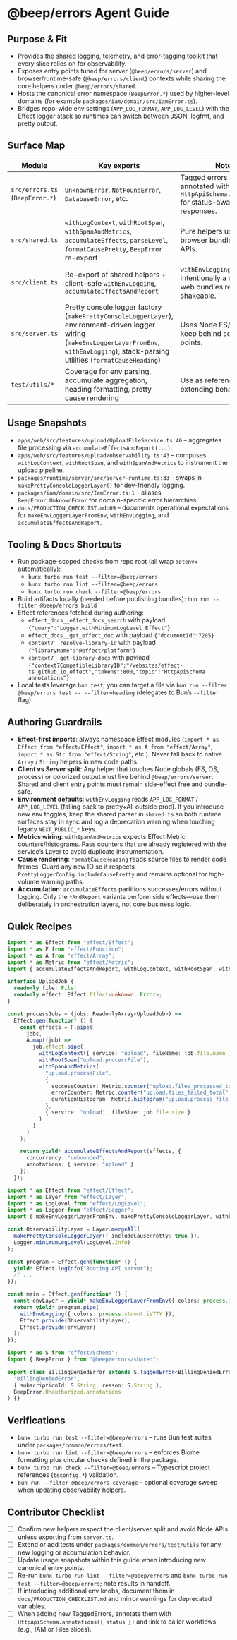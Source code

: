 # @beep/errors Agent Guide

## Purpose & Fit
- Provides the shared logging, telemetry, and error-tagging toolkit that every slice relies on for observability.
- Exposes entry points tuned for server (`@beep/errors/server`) and browser/runtime-safe (`@beep/errors/client`) contexts while sharing the core helpers under `@beep/errors/shared`.
- Hosts the canonical error namespace (`BeepError.*`) used by higher-level domains (for example `packages/iam/domain/src/IamError.ts`).
- Bridges repo-wide env settings (`APP_LOG_FORMAT`, `APP_LOG_LEVEL`) with the Effect logger stack so runtimes can switch between JSON, logfmt, and pretty output.

## Surface Map
| Module | Key exports | Notes |
| --- | --- | --- |
| `src/errors.ts` (`BeepError.*`) | `UnknownError`, `NotFoundError`, `DatabaseError`, etc. | Tagged errors pre-annotated with `HttpApiSchema.annotations` for status-aware RPC responses. |
| `src/shared.ts` | `withLogContext`, `withRootSpan`, `withSpanAndMetrics`, `accumulateEffects`, `parseLevel`, `formatCausePretty`, `BeepError` re-export | Pure helpers usable in browser bundles; no Node APIs. |
| `src/client.ts` | Re-export of shared helpers + client-safe `withEnvLogging`, `accumulateEffectsAndReport` | `withEnvLogging` is intentionally a no-op so web bundles remain tree-shakeable. |
| `src/server.ts` | Pretty console logger factory (`makePrettyConsoleLoggerLayer`), environment-driven logger wiring (`makeEnvLoggerLayerFromEnv`, `withEnvLogging`), stack-parsing utilities (`formatCauseHeading`) | Uses Node FS/OS APIs—keep behind server entry points. |
| `test/utils/*` | Coverage for env parsing, accumulate aggregation, heading formatting, pretty cause rendering | Use as references when extending behavior. |

## Usage Snapshots
- `apps/web/src/features/upload/UploadFileService.ts:46` – aggregates file processing via `accumulateEffectsAndReport(...)`.
- `apps/web/src/features/upload/observability.ts:43` – composes `withLogContext`, `withRootSpan`, and `withSpanAndMetrics` to instrument the upload pipeline.
- `packages/runtime/server/src/server-runtime.ts:33` – swaps in `makePrettyConsoleLoggerLayer()` for dev-friendly logging.
- `packages/iam/domain/src/IamError.ts:1` – aliases `BeepError.UnknownError` for domain-specific error hierarchies.
- `docs/PRODUCTION_CHECKLIST.md:69` – documents operational expectations for `makeEnvLoggerLayerFromEnv`, `withEnvLogging`, and `accumulateEffectsAndReport`.

## Tooling & Docs Shortcuts
- Run package-scoped checks from repo root (all wrap `dotenvx` automatically):
  - `bunx turbo run test --filter=@beep/errors`
  - `bunx turbo run lint --filter=@beep/errors`
  - `bunx turbo run check --filter=@beep/errors`
- Build artifacts locally (needed before publishing bundles): `bun run --filter @beep/errors build`
- Effect references fetched during authoring:
  - `effect_docs__effect_docs_search` with payload `{"query":"Logger.withMinimumLogLevel Effect"}`
  - `effect_docs__get_effect_doc` with payload `{"documentId":7205}`
  - `context7__resolve-library-id` with payload `{"libraryName":"@effect/platform"}`
  - `context7__get-library-docs` with payload `{"context7CompatibleLibraryID":"/websites/effect-ts_github_io_effect","tokens":800,"topic":"HttpApiSchema annotations"}`
- Local tests leverage `bun test`; you can target a file via `bun run --filter @beep/errors test -- --filter=heading` (delegates to Bun’s `--filter` flag).

## Authoring Guardrails
- **Effect-first imports**: always namespace Effect modules (`import * as Effect from "effect/Effect"`, `import * as A from "effect/Array"`, `import * as Str from "effect/String"`, etc.). Never fall back to native `Array` / `String` helpers in new code paths.
- **Client vs Server split**: Any helper that touches Node globals (FS, OS, process) or colorized output must live behind `@beep/errors/server`. Shared and client entry points must remain side-effect free and bundle-safe.
- **Environment defaults**: `withEnvLogging` reads `APP_LOG_FORMAT` / `APP_LOG_LEVEL` (falling back to pretty+All outside prod). If you introduce new env toggles, keep the shared parser in `shared.ts` so both runtime surfaces stay in sync and log a deprecation warning when touching legacy `NEXT_PUBLIC_*` keys.
- **Metrics wiring**: `withSpanAndMetrics` expects Effect Metric counters/histograms. Pass counters that are already registered with the service’s Layer to avoid duplicate instrumentation.
- **Cause rendering**: `formatCauseHeading` reads source files to render code frames. Guard any new IO so it respects `PrettyLoggerConfig.includeCausePretty` and remains optional for high-volume warning paths.
- **Accumulation**: `accumulateEffects` partitions successes/errors without logging. Only the `*AndReport` variants perform side effects—use them deliberately in orchestration layers, not core business logic.

## Quick Recipes
```ts
import * as Effect from "effect/Effect";
import * as F from "effect/Function";
import * as A from "effect/Array";
import * as Metric from "effect/Metric";
import { accumulateEffectsAndReport, withLogContext, withRootSpan, withSpanAndMetrics } from "@beep/errors/client";

interface UploadJob {
  readonly file: File;
  readonly effect: Effect.Effect<unknown, Error>;
}

const processJobs = (jobs: ReadonlyArray<UploadJob>) =>
  Effect.gen(function* () {
    const effects = F.pipe(
      jobs,
      A.map((job) =>
        job.effect.pipe(
          withLogContext({ service: "upload", fileName: job.file.name }),
          withRootSpan("upload.processFile"),
          withSpanAndMetrics(
            "upload.processFile",
            {
              successCounter: Metric.counter("upload.files_processed_total"),
              errorCounter: Metric.counter("upload.files_failed_total"),
              durationHistogram: Metric.histogram("upload.process_file_duration_ms")
            },
            { service: "upload", fileSize: job.file.size }
          )
        )
      )
    );

    return yield* accumulateEffectsAndReport(effects, {
      concurrency: "unbounded",
      annotations: { service: "upload" }
    });
  });
```

```ts
import * as Effect from "effect/Effect";
import * as Layer from "effect/Layer";
import * as LogLevel from "effect/LogLevel";
import * as Logger from "effect/Logger";
import { makeEnvLoggerLayerFromEnv, makePrettyConsoleLoggerLayer, withEnvLogging } from "@beep/errors/server";

const ObservabilityLayer = Layer.mergeAll(
  makePrettyConsoleLoggerLayer({ includeCausePretty: true }),
  Logger.minimumLogLevel(LogLevel.Info)
);

const program = Effect.gen(function* () {
  yield* Effect.logInfo("Booting API server");
  // ...
});

const main = Effect.gen(function* () {
  const envLayer = yield* makeEnvLoggerLayerFromEnv({ colors: process.stdout.isTTY });
  return yield* program.pipe(
    withEnvLogging({ colors: process.stdout.isTTY }),
    Effect.provide(ObservabilityLayer),
    Effect.provide(envLayer)
  );
});
```

```ts
import * as S from "effect/Schema";
import { BeepError } from "@beep/errors/shared";

export class BillingDeniedError extends S.TaggedError<BillingDeniedError>()(
  "BillingDeniedError",
  { subscriptionId: S.String, reason: S.String },
  BeepError.Unauthorized.annotations
) {}
```

## Verifications
- `bunx turbo run test --filter=@beep/errors` – runs Bun test suites under `packages/common/errors/test`.
- `bunx turbo run lint --filter=@beep/errors` – enforces Biome formatting plus circular checks defined in the package.
- `bunx turbo run check --filter=@beep/errors` – Typescript project references (`tsconfig.*`) validation.
- `bun run --filter @beep/errors coverage` – optional coverage sweep when updating observability helpers.

## Contributor Checklist
- [ ] Confirm new helpers respect the client/server split and avoid Node APIs unless exporting from `server.ts`.
- [ ] Extend or add tests under `packages/common/errors/test/utils` for any new logging or accumulation behavior.
- [ ] Update usage snapshots within this guide when introducing new canonical entry points.
- [ ] Re-run `bunx turbo run lint --filter=@beep/errors` and `bunx turbo run test --filter=@beep/errors`; note results in handoff.
- [ ] If introducing additional env knobs, document them in `docs/PRODUCTION_CHECKLIST.md` and mirror warnings for deprecated variables.
- [ ] When adding new TaggedErrors, annotate them with `HttpApiSchema.annotations({ status })` and link to caller workflows (e.g., IAM or Files slices).
